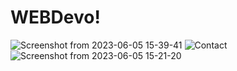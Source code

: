 # WEBDevo!

![Screenshot from 2023-06-05 15-39-41](https://github.com/KAnnAN-M-D/KAnnAN-M-D.github.io/assets/133194783/ffa6d802-77ed-441e-877a-f15dff62a40f)
![Contact](https://github.com/KAnnAN-M-D/KAnnAN-M-D.github.io/assets/133194783/87328d2d-fa24-4f6d-9a70-51a4ca27d9e3)
![Screenshot from 2023-06-05 15-21-20](https://github.com/KAnnAN-M-D/KAnnAN-M-D.github.io/assets/133194783/145b07fb-d95a-429f-8358-abf79bdaf779)
